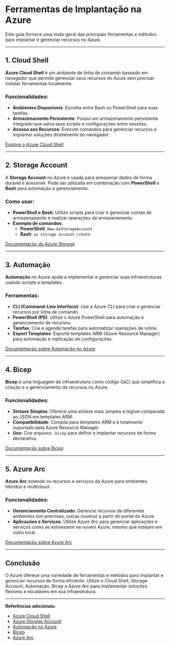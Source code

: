 # Ferramentas de Implantação na Azure

Este guia fornece uma visão geral das principais ferramentas e métodos para implantar e gerenciar recursos no Azure.

---

## 1. Cloud Shell

**Azure Cloud Shell** é um ambiente de linha de comando baseado em navegador que permite gerenciar seus recursos do Azure sem precisar instalar ferramentas localmente.

### Funcionalidades:
- **Ambientes Disponíveis**: Escolha entre Bash ou PowerShell para suas tarefas.
- **Armazenamento Persistente**: Possui um armazenamento persistente integrado que salva seus scripts e configurações entre sessões.
- **Acesso aos Recursos**: Execute comandos para gerenciar recursos e implantar soluções diretamente do navegador.

[Explore o Azure Cloud Shell](https://learn.microsoft.com/pt-br/azure/cloud-shell/)

---

## 2. Storage Account

A **Storage Account** no Azure é usada para armazenar dados de forma durável e acessível. Pode ser utilizada em combinação com **PowerShell** e **Bash** para automação e gerenciamento.

### Como usar:
- **PowerShell e Bash**: Utilize scripts para criar e gerenciar contas de armazenamento e realizar operações de armazenamento.
- **Exemplo de comandos**:
  - **PowerShell**: `New-AzStorageAccount`
  - **Bash**: `az storage account create`

[Documentação do Azure Storage](https://learn.microsoft.com/pt-br/azure/storage/)

---

## 3. Automação

**Automação** no Azure ajuda a implementar e gerenciar suas infraestruturas usando scripts e templates.

### Ferramentas:
- **CLI (Command-Line Interface)**: Use a Azure CLI para criar e gerenciar recursos por linha de comando.
- **PowerShell (PS)**: Utilize o Azure PowerShell para automação e gerenciamento de recursos.
- **Tarefas**: Crie e agende tarefas para automatizar operações de rotina.
- **Export Templates**: Exporte templates ARM (Azure Resource Manager) para automação e replicação de configurações.

[Documentação sobre Automação no Azure](https://learn.microsoft.com/pt-br/azure/automation/)

---

## 4. Bicep

**Bicep** é uma linguagem de infraestrutura como código (IaC) que simplifica a criação e o gerenciamento de recursos no Azure.

### Funcionalidades:
- **Sintaxe Simples**: Oferece uma sintaxe mais simples e legível comparada ao JSON em templates ARM.
- **Compatibilidade**: Compila para templates ARM e é totalmente suportado pela Azure Resource Manager.
- **Uso**: Crie arquivos `.bicep` para definir e implantar recursos de forma declarativa.

[Documentação sobre Bicep](https://learn.microsoft.com/pt-br/azure/azure-resource-manager/bicep/)

---

## 5. Azure Arc

**Azure Arc** estende os recursos e serviços da Azure para ambientes híbridos e multicloud.

### Funcionalidades:
- **Gerenciamento Centralizado**: Gerencie recursos de diferentes ambientes (on-premises, outras nuvens) a partir do portal do Azure.
- **Aplicações e Serviços**: Utilize Azure Arc para gerenciar aplicações e serviços como se estivessem na nuvem Azure, mesmo que estejam em outro local.

[Documentação sobre Azure Arc](https://learn.microsoft.com/pt-br/azure/azure-arc/)

---

## Conclusão

O Azure oferece uma variedade de ferramentas e métodos para implantar e gerenciar recursos de forma eficiente. Utilize o Cloud Shell, Storage Account, Automação, Bicep e Azure Arc para implementar soluções flexíveis e escaláveis em sua infraestrutura.

---

**Referências adicionais:**
- [Azure Cloud Shell](https://learn.microsoft.com/pt-br/azure/cloud-shell/)
- [Azure Storage Account](https://learn.microsoft.com/pt-br/azure/storage/)
- [Automação no Azure](https://learn.microsoft.com/pt-br/azure/automation/)
- [Bicep](https://learn.microsoft.com/pt-br/azure/azure-resource-manager/bicep/)
- [Azure Arc](https://learn.microsoft.com/pt-br/azure/azure-arc/)
